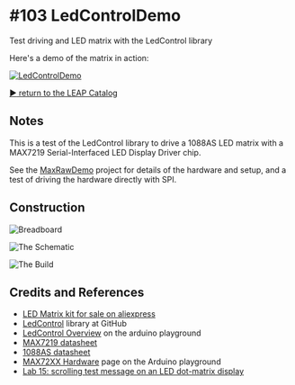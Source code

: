# #103 LedControlDemo

Test driving and LED matrix with the LedControl library

Here's a demo of the matrix in action:

[![LedControlDemo](https://img.youtube.com/vi/z4q6lpOBHL0/0.jpg)](https://www.youtube.com/watch?v=z4q6lpOBHL0)


[:arrow_forward: return to the LEAP Catalog](https://leap.tardate.com)

## Notes

This is a test of the LedControl library to drive a 1088AS LED matrix with a MAX7219 Serial-Interfaced LED Display Driver chip.

See the [MaxRawDemo](../MaxRawDemo) project for details of the hardware and setup, and a test of driving the hardware directly with SPI.

## Construction

![Breadboard](./assets/LedControlDemo_bb.jpg?raw=true)

![The Schematic](./assets/LedControlDemo_schematic.jpg?raw=true)

![The Build](./assets/LedControlDemo_build.jpg?raw=true)

## Credits and References
* [LED Matrix kit for sale on aliexpress](https://www.aliexpress.com/item/free-shipping-MAX7219-Dot-matrix-module-display-module-DIY-kit-SCM-control-module-for-Arduino-microcontroller/2011910501.html)
* [LedControl](https://github.com/wayoda/LedControl) library at GitHub
* [LedControl Overview](http://playground.arduino.cc/Main/LedControl) on the arduino playground
* [MAX7219 datasheet](https://www.futurlec.com/Maxim/MAX7219.shtml)
* [1088AS datasheet](http://megtestesules.info/hobbielektronika/adatlapok/LED8x8_1088AS.pdf)
* [MAX72XX Hardware](http://playground.arduino.cc/Main/MAX72XXHardware) page on the Arduino playground
* [Lab 15: scrolling test message on an LED dot-matrix display](http://embedded-lab.com/blog/lab-15-scrolling-text-message-on-an-led-dot-matrix-display/)
